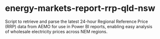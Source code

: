 # energy-markets-report-rrp-qld-nsw
Script to retrieve and parse the latest 24-hour Regional Reference Price (RRP) data from AEMO for use in Power BI reports, enabling easy analysis of wholesale electricity prices across NEM regions.
